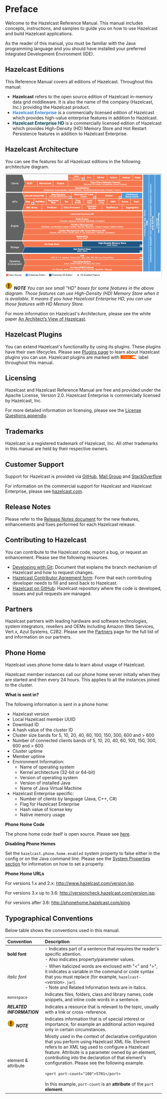 

# Preface

Welcome to the Hazelcast Reference Manual. This manual includes concepts, instructions, and samples to guide you on how to use Hazelcast and build Hazelcast applications.

As the reader of this manual, you must be familiar with the Java programming language and you should have installed your preferred Integrated Development Environment (IDE).


## Hazelcast Editions

This Reference Manual covers all editions of Hazelcast. Throughout this manual:

- **Hazelcast** refers to the open source edition of Hazelcast in-memory data grid middleware. It is also the name of the company (Hazelcast, Inc.) providing the Hazelcast product.
- <font color="#3981DB">**Hazelcast Enterprise**</font> is a commercially licensed edition of Hazelcast which provides high-value enterprise features in addition to Hazelcast.
- <font color="##153F75">**Hazelcast Enterprise HD**</font> is a commercially licensed edition of Hazelcast which provides High-Density (HD) Memory Store and Hot Restart Persistence features in addition to Hazelcast Enterprise.


## Hazelcast Architecture

You can see the features for all Hazelcast editions in the following architecture diagram.

![Hazelcast Architecture](images/HazelcastArchNew.png)

![image](images/NoteSmall.jpg) ***NOTE*** *You can see small "HD" boxes for some features in the above diagram. Those features can use High-Density (HD) Memory Store when it is available. It means if you have Hazelcast Enterprise HD, you can use those features with HD Memory Store.*

For more information on Hazelcast's Architecture, please see the white paper <a href="https://hazelcast.com/resources/architects-view-hazelcast/" target="_blank">An Architect’s View of Hazelcast</a>.

## Hazelcast Plugins

You can extend Hazelcast's functionality by using its plugins. These plugins have their own lifecycles. Please see <a href="http://hazelcast.org/plugins/" target="_blank">Plugins page</a> to learn about Hazelcast plugins you can use. Hazelcast plugins are marked with <img src="images/Plugin_New.png" alt="Plugin" height="12" width="54"> label throughout this manual.


## Licensing

Hazelcast and Hazelcast Reference Manual are free and provided under the Apache License, Version 2.0. Hazelcast Enterprise is commercially licensed by Hazelcast, Inc.

For more detailed information on licensing, please see the [License Questions appendix](#license-questions).


## Trademarks

Hazelcast is a registered trademark of Hazelcast, Inc. All other trademarks in this manual are held by their respective owners. 


## Customer Support

Support for Hazelcast is provided via <a href="https://github.com/hazelcast/hazelcast/issues" target="_blank">GitHub</a>, <a href="https://groups.google.com/forum/#!forum/hazelcast" target="_blank">Mail Group</a> and <a href="http://www.stackoverflow.com" target="_blank">StackOverflow</a>

For information on the commercial support for Hazelcast and Hazelcast Enterprise, please see 
<a href="https://hazelcast.com/pricing/" target="_blank">hazelcast.com</a>.

## Release Notes

Please refer to the <a href="http://docs.hazelcast.org/docs/release-notes/" target="_blank">Release Notes document</a> for the new features, enhancements and fixes performed for each Hazelcast release.



## Contributing to Hazelcast

You can contribute to the Hazelcast code, report a bug, or request an enhancement. Please see the following resources.

- <a href="https://hazelcast.atlassian.net/wiki/display/COM/Developing+with+Git" target="_blank">Developing with Git</a>: Document that explains the branch mechanism of Hazelcast and how to request changes.
- <a href="https://hazelcast.atlassian.net/wiki/display/COM/Hazelcast+Contributor+Agreement" target="_blank">Hazelcast Contributor Agreement form</a>: Form that each contributing developer needs to fill and send back to Hazelcast.
- <a href="https://github.com/hazelcast/hazelcast" target="_blank">Hazelcast on GitHub</a>: Hazelcast repository where the code is developed, issues and pull requests are managed.

## Partners

Hazelcast partners with leading hardware and software technologies, system integrators, resellers and OEMs including Amazon Web Services, Vert.x, Azul Systems, C2B2. Please see the [Partners](https://hazelcast.com/partners/) page for the full list of and information on our partners.


## Phone Home

Hazelcast uses phone home data to learn about usage of Hazelcast.

Hazelcast member instances call our phone home server initially when they are started and then every 24 hours. This applies to all the instances joined to the cluster.

**What is sent in?**

The following information is sent in a phone home:

- Hazelcast version
- Local Hazelcast member UUID
- Download ID 
- A hash value of the cluster ID
- Cluster size bands for 5, 10, 20, 40, 60, 100, 150, 300, 600 and > 600
- Number of connected clients bands of 5, 10, 20, 40, 60, 100, 150, 300, 600 and > 600
- Cluster uptime
- Member uptime
- Environment Information:
	- Name of operating system
	- Kernel architecture (32-bit or 64-bit)
	- Version of operating system
	- Version of installed Java
	- Name of Java Virtual Machine
- Hazelcast Enterprise specific: 
	- Number of clients by language (Java, C++, C#)
	- Flag for Hazelcast Enterprise 
	- Hash value of license key
	- Native memory usage

**Phone Home Code**

The phone home code itself is open source. Please see <a href="https://github.com/hazelcast/hazelcast/blob/master/hazelcast/src/main/java/com/hazelcast/util/PhoneHome.java" target="_blank">here</a>.

**Disabling Phone Homes**

Set the `hazelcast.phone.home.enabled` system property to false either in the config or on the Java command line. Please see the [System Properties section](#system-properties) for information on how to set a property. 

**Phone Home URLs**

For versions 1.x and 2.x: <a href="http://www.hazelcast.com/version.jsp" target="_blank">http://www.hazelcast.com/version.jsp</a>.

For versions 3.x up to 3.6: <a href="http://versioncheck.hazelcast.com/version.jsp" target="_blank">http://versioncheck.hazelcast.com/version.jsp</a>.

For versions after 3.6: <a href="http://phonehome.hazelcast.com/ping" target="_blank">http://phonehome.hazelcast.com/ping</a>.



## Typographical Conventions

Below table shows the conventions used in this manual.

|Convention|Description|
|:-|:-|
|**bold font**| - Indicates part of a sentence that requires the reader's specific attention. <br> - Also indicates property/parameter values.|
|*italic font*|- When italicized words are enclosed with "<" and ">", it indicates a variable in the command or code syntax that you must replace (for example, `hazelcast-<`*version*`>.jar`). <br> - Note and Related Information texts are in italics.|
|`monospace`|Indicates files, folders, class and library names, code snippets, and inline code words in a sentence.|
|***RELATED INFORMATION***|Indicates a resource that is relevant to the topic, usually with a link or cross-reference.|
|![image](images/NoteSmall.jpg) ***NOTE***| Indicates information that is of special interest or importance, for example an additional action required only in certain circumstances.|
|element & attribute|Mostly used in the context of declarative configuration that you perform using Hazelcast XML file. Element refers to an XML tag used to configure a Hazelcast feature. Attribute is a parameter owned by an element, contributing into the declaration of that element's configuration. Please see the following example.<br></br>`<port port-count="100">5701</port>`<br></br> In this example, `port-count` is an **attribute** of the `port` **element**.


<br></br>







